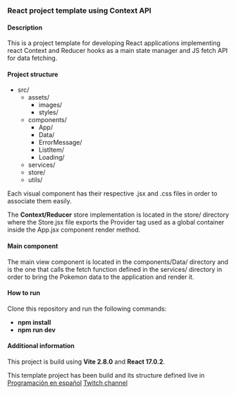 ### React project template using Context API

#### Description

This is a project template for developing React applications implementing react Context and Reducer hooks as a main state manager and JS fetch API for data fetching.

#### Project structure

- src/
  - assets/
    - images/
    - styles/
  - components/
    - App/
    - Data/
    - ErrorMessage/
    - ListItem/
    - Loading/
  - services/
  - store/
  - utils/

Each visual component has their respective .jsx and .css files in order to associate them easily.

The **Context/Reducer** store implementation is located in the store/ directory where the Store.jsx file exports the Provider tag used as a global container inside the App.jsx component render method.

#### Main component

The main view component is located in the components/Data/ directory and is the one that calls the fetch function defined in the services/ directory in order to bring the Pokemon data to the application and render it.

#### How to run

Clone this repository and run the following commands:

- **npm install**
- **npm run dev**

#### Additional information

This project is build using **Vite 2.8.0** and **React 17.0.2**.

This template project has been build and its structure defined live in [Programación en español](https://my.bio/prog-es) [Twitch channel](https://www.twitch.tv/programacion_en_esp)
